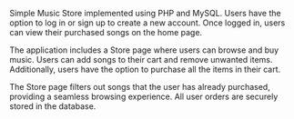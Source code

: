 Simple Music Store implemented using PHP and MySQL.
Users have the option to log in or sign up to create a new account. Once logged in, users can view their purchased songs on the home page.

The application includes a Store page where users can browse and buy music.
Users can add songs to their cart and remove unwanted items. 
Additionally, users have the option to purchase all the items in their cart.

The Store page filters out songs that the user has already purchased, providing a seamless browsing experience. 
All user orders are securely stored in the database.

